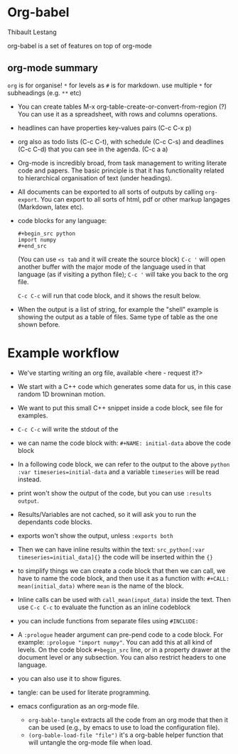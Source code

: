 Org-babel
===

Thibault Lestang

org-babel is a set of features on top of org-mode

## org-mode summary

`org` is for organise!
`*` for levels as `#` is for markdown.
use multiple `*` for subheadings (e.g. `**` etc)

- You can create tables
  M-x org-table-create-or-convert-from-region (?)
  You can use it as a spreadsheet, with rows and columns operations.
  
- headlines can have properties
  key-values pairs (C-c C-x p)

- org also as todo lists (C-c C-t), with schedule (C-c C-s) and deadlines (C-c C-d) that you can see in the agenda. (C-c a a)

- Org-mode is incredibly broad, from task management to writing literate code and papers. The basic principle is that it has functionality related to hierarchical organisation of text (under headings).

- All documents can be exported to all sorts of outputs by calling `org-export`. You can export to all sorts of html, pdf or other markup langages (Markdown, latex etc).

- code blocks for any language:
    ```
    #+begin_src python
    import numpy
    #+end_src
    ```
    (You can use `<s tab` and it will create the source block)
    `C-c '` will open another buffer with the major mode of the language used in that language (as if visiting a python file); `C-c '` will take you back to the org file.

   `C-c C-c` will run that code block, and it shows the result below.
   
- When the output is a list of string, for example the "shell" example is showing the output as a table of files. Same type of table as the one shown before.

# Example workflow

- We've starting writing an org file, available <here - request it?>
- We start with a C++ code which generates some data for us, in this case random 1D browninan motion.
- We want to put this small C++ snippet inside a code block, see file for examples.
- `C-c C-c` will write the stdout of the 
- we can name the code block with: `#+NAME: initial-data` above the code block
- In a following code block, we can refer to the output to the above `python :var timeseries=initial-data` and a variable `timeseries` will be read instead.
- print won't show the output of the code, but you can use `:results output`.
- Results/Variables are not cached, so it will ask you to run the dependants code blocks.
- exports won't show the output, unless `:exports both`

- Then we can have inline results within the text:
  `src_python[:var timeseries=initial_data]{}` the code will be inserted within the `{}`

- to simplify things we can create a code block that then we can call, we have to name the code block, and then use it as a function with: `#+CALL: mean(initial_data)` where `mean` is the name of the block.

- Inline calls can be used with `call_mean(input_data)` inside the text. Then use `C-c C-c` to evaluate the function as an inline codeblock

- you can include functions from separate files using `#INCLUDE: `

- A `:prologue` header argument can pre-pend code to a code block. For example: `:prologue "import numpy"`. You can add this at all kind of levels. On the code block `#+begin_src` line, or in a property drawer at the document level or any subsection. You can also restrict headers to one language.


- you can also use it to show figures.

- tangle: can be used for literate programming.
- emacs configuration as an org-mode file.
    - `org-bable-tangle` extracts all the code from an org mode that then it can be used (e.g., by emacs to use to load the configuration file).
    - `(org-bable-load-file "file")` it's a org-bable helper function that will untangle the org-mode file when load.
